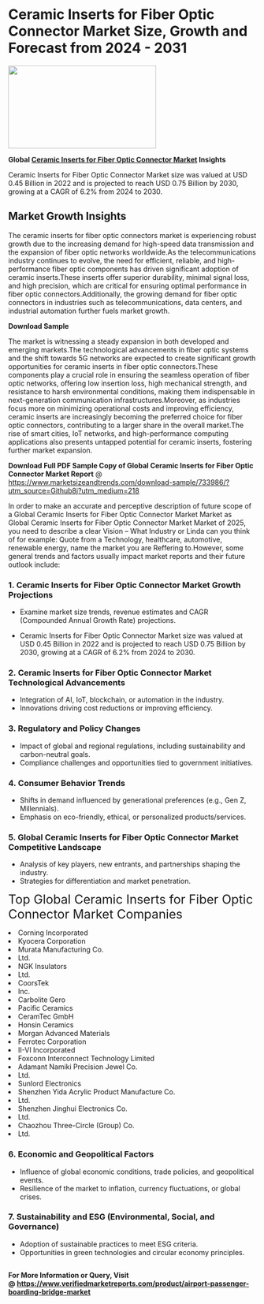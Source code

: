 <H1>Ceramic Inserts for Fiber Optic Connector Market Size, Growth and Forecast from 2024 - 2031</H1><img class="aligncenter size-medium wp-image-584254" src="https://thirdeyenews.in/wp-content/uploads/2024/09/Global-Market-Research-300x168.jpeg" alt="" width="300" height="168" /><p><strong>Global&nbsp;<a href="https://www.marketsizeandtrends.com/download-sample/733986/?utm_source=Github8j?utm_medium=218">Ceramic Inserts for Fiber Optic Connector Market</a> Insights</strong></p><p>Ceramic Inserts for Fiber Optic Connector Market size was valued at USD 0.45 Billion in 2022 and is projected to reach USD 0.75 Billion by 2030, growing at a CAGR of 6.2% from 2024 to 2030.</p><p><h2>Market Growth Insights</h2> <p>The ceramic inserts for fiber optic connectors market is experiencing robust growth due to the increasing demand for high-speed data transmission and the expansion of fiber optic networks worldwide.As the telecommunications industry continues to evolve, the need for efficient, reliable, and high-performance fiber optic components has driven significant adoption of ceramic inserts.These inserts offer superior durability, minimal signal loss, and high precision, which are critical for ensuring optimal performance in fiber optic connectors.Additionally, the growing demand for fiber optic connectors in industries such as telecommunications, data centers, and industrial automation further fuels market growth.</p> <p><strong>Download Sample</strong></p> <p>The market is witnessing a steady expansion in both developed and emerging markets.The technological advancements in fiber optic systems and the shift towards 5G networks are expected to create significant growth opportunities for ceramic inserts in fiber optic connectors.These components play a crucial role in ensuring the seamless operation of fiber optic networks, offering low insertion loss, high mechanical strength, and resistance to harsh environmental conditions, making them indispensable in next-generation communication infrastructures.Moreover, as industries focus more on minimizing operational costs and improving efficiency, ceramic inserts are increasingly becoming the preferred choice for fiber optic connectors, contributing to a larger share in the overall market.The rise of smart cities, IoT networks, and high-performance computing applications also presents untapped potential for ceramic inserts, fostering further market expansion.</p> <p><span class=""><strong>Download Full PDF Sample Copy of Global Ceramic Inserts for Fiber Optic Connector Market Report</strong> @ <a href="https://www.marketsizeandtrends.com/download-sample/733986/?utm_source=Github8j?utm_medium=218" target="_blank">https://www.marketsizeandtrends.com/download-sample/733986/?utm_source=Github8j?utm_medium=218</a></span></p><p>In order to make an accurate and perceptive description of future scope of a Global&nbsp;Ceramic Inserts for Fiber Optic Connector Market Market as Global&nbsp;Ceramic Inserts for Fiber Optic Connector Market Market of 2025, you need to describe a clear Vision &ndash; What Industry or Linda can you think of for example: Quote from a Technology, healthcare, automotive, renewable energy, name the market you are Reffering to.However, some general trends and factors usually impact market reports and their future outlook include:</p><h3>1.&nbsp;<strong>Ceramic Inserts for Fiber Optic Connector Market Growth Projections</strong></h3><ul><li>Examine market size trends, revenue estimates and CAGR (Compounded Annual Growth Rate) projections.</li><li><p>Ceramic Inserts for Fiber Optic Connector Market size was valued at USD 0.45 Billion in 2022 and is projected to reach USD 0.75 Billion by 2030, growing at a CAGR of 6.2% from 2024 to 2030.</p></li></ul><h3>2.&nbsp;<strong>Ceramic Inserts for Fiber Optic Connector Market Technological Advancements</strong></h3><ul><li>Integration of AI, IoT, blockchain, or automation in the industry.</li><li>Innovations driving cost reductions or improving efficiency.</li></ul><h3>3.&nbsp;<strong>Regulatory and Policy Changes</strong></h3><ul><li>Impact of global and regional regulations, including sustainability and carbon-neutral goals.</li><li>Compliance challenges and opportunities tied to government initiatives.</li></ul><h3>4.&nbsp;<strong>Consumer Behavior Trends</strong></h3><ul><li>Shifts in demand influenced by generational preferences (e.g., Gen Z, Millennials).</li><li>Emphasis on eco-friendly, ethical, or personalized products/services.</li></ul><h3>5.&nbsp;<strong>Global Ceramic Inserts for Fiber Optic Connector Market Competitive Landscape</strong></h3><ul><li>Analysis of key players, new entrants, and partnerships shaping the industry.</li><li>Strategies for differentiation and market penetration.</li></ul><p data-pm-slice="1 1 []"><span style="color: inherit; font-family: inherit; font-size: 25px;">Top Global Ceramic Inserts for Fiber Optic Connector Market Companies</span></p><div class="" data-test-id=""><p><li>Corning Incorporated</li><li> Kyocera Corporation</li><li> Murata Manufacturing Co.</li><li> Ltd.</li><li> NGK Insulators</li><li> Ltd.</li><li> CoorsTek</li><li> Inc.</li><li> Carbolite Gero</li><li> Pacific Ceramics</li><li> CeramTec GmbH</li><li> Honsin Ceramics</li><li> Morgan Advanced Materials</li><li> Ferrotec Corporation</li><li> II-VI Incorporated</li><li> Foxconn Interconnect Technology Limited</li><li> Adamant Namiki Precision Jewel Co.</li><li> Ltd.</li><li> Sunlord Electronics</li><li> Shenzhen Yida Acrylic Product Manufacture Co.</li><li> Ltd.</li><li> Shenzhen Jinghui Electronics Co.</li><li> Ltd.</li><li> Chaozhou Three-Circle (Group) Co.</li><li>Ltd.</li></p></div><h3>6.&nbsp;<strong>Economic and Geopolitical Factors</strong></h3><ul><li>Influence of global economic conditions, trade policies, and geopolitical events.</li><li>Resilience of the market to inflation, currency fluctuations, or global crises.</li></ul><h3>7.&nbsp;<strong>Sustainability and ESG (Environmental, Social, and Governance)</strong></h3><ul><li>Adoption of sustainable practices to meet ESG criteria.</li><li>Opportunities in green technologies and circular economy principles.</li></ul><h2><strong style="font-size: 14px;">For More Information or Query, Visit @&nbsp;</strong><a style="background-color: #ffffff; font-size: 14px;" href="https://www.marketsizeandtrends.com/report/ceramic-inserts-for-fiber-optic-connector-market/" target="_blank">https://www.verifiedmarketreports.com/product/airport-passenger-boarding-bridge-market</a></h2>